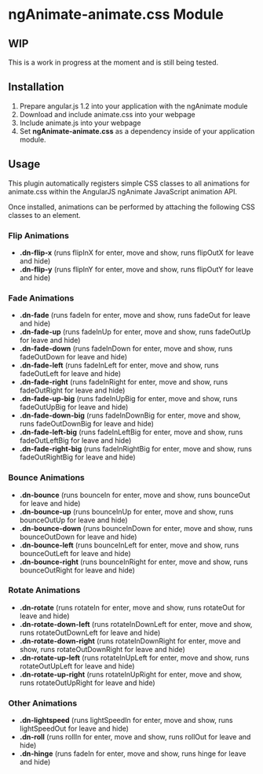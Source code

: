 # ngAnimate-animate.css Module

## WIP

This is a work in progress at the moment and is still being tested.

## Installation

1. Prepare angular.js 1.2 into your application with the ngAnimate module
2. Download and include animate.css into your webpage
3. Include animate.js into your webpage
4. Set **ngAnimate-animate.css** as a dependency inside of your application module.

## Usage

This plugin automatically registers simple CSS classes to all animations for animate.css within the AngularJS ngAnimate
JavaScript animation API.

Once installed, animations can be performed by attaching the following CSS classes to an element.

### Flip Animations
- **.dn-flip-x** (runs flipInX for enter, move and show, runs flipOutX for leave and hide)
- **.dn-flip-y** (runs flipInY for enter, move and show, runs flipOutY for leave and hide)

### Fade Animations
- **.dn-fade** (runs fadeIn for enter, move and show, runs fadeOut for leave and hide)
- **.dn-fade-up** (runs fadeInUp for enter, move and show, runs fadeOutUp for leave and hide)
- **.dn-fade-down** (runs fadeInDown for enter, move and show, runs fadeOutDown for leave and hide)
- **.dn-fade-left** (runs fadeInLeft for enter, move and show, runs fadeOutLeft for leave and hide)
- **.dn-fade-right** (runs fadeInRight for enter, move and show, runs fadeOutRight for leave and hide)
- **.dn-fade-up-big** (runs fadeInUpBig for enter, move and show, runs fadeOutUpBig for leave and hide)
- **.dn-fade-down-big** (runs fadeInDownBig for enter, move and show, runs fadeOutDownBig for leave and hide)
- **.dn-fade-left-big** (runs fadeInLeftBig for enter, move and show, runs fadeOutLeftBig for leave and hide)
- **.dn-fade-right-big** (runs fadeInRightBig for enter, move and show, runs fadeOutRightBig for leave and hide)

### Bounce Animations
- **.dn-bounce** (runs bounceIn for enter, move and show, runs bounceOut for leave and hide)
- **.dn-bounce-up** (runs bounceInUp for enter, move and show, runs bounceOutUp for leave and hide)
- **.dn-bounce-down** (runs bounceInDown for enter, move and show, runs bounceOutDown for leave and hide)
- **.dn-bounce-left** (runs bounceInLeft for enter, move and show, runs bounceOutLeft for leave and hide)
- **.dn-bounce-right** (runs bounceInRight for enter, move and show, runs bounceOutRight for leave and hide)

### Rotate Animations
- **.dn-rotate** (runs rotateIn for enter, move and show, runs rotateOut for leave and hide)
- **.dn-rotate-down-left** (runs rotateInDownLeft for enter, move and show, runs rotateOutDownLeft for leave and hide)
- **.dn-rotate-down-right** (runs rotateInDownRight for enter, move and show, runs rotateOutDownRight for leave and hide)
- **.dn-rotate-up-left** (runs rotateInUpLeft for enter, move and show, runs rotateOutUpLeft for leave and hide)
- **.dn-rotate-up-right** (runs rotateInUpRight for enter, move and show, runs rotateOutUpRight for leave and hide)

### Other Animations
- **.dn-lightspeed** (runs lightSpeedIn for enter, move and show, runs lightSpeedOut for leave and hide)
- **.dn-roll** (runs rollIn for enter, move and show, runs rollOut for leave and hide)
- **.dn-hinge** (runs fadeIn for enter, move and show, runs hinge for leave and hide)
